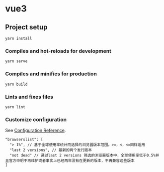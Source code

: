 # vue3

## Project setup
```
yarn install
```

### Compiles and hot-reloads for development
```
yarn serve
```

### Compiles and minifies for production
```
yarn build
```

### Lints and fixes files
```
yarn lint
```

### Customize configuration
See [Configuration Reference](https://cli.vuejs.org/config/).


```
"browserslist": [
  "> 1%", // 基于全球使用率统计而选择的浏览器版本范围。>=，<，<=同样适用
  "last 2 versions", // 最新的两个发行版本
  "not dead" // 通过last 2 versions 筛选的浏览器版本中，全球使用率低于0.5%并且官方申明不再维护或者事实上已经两年没有在更新的版本，不再兼容这些版本
]
```
